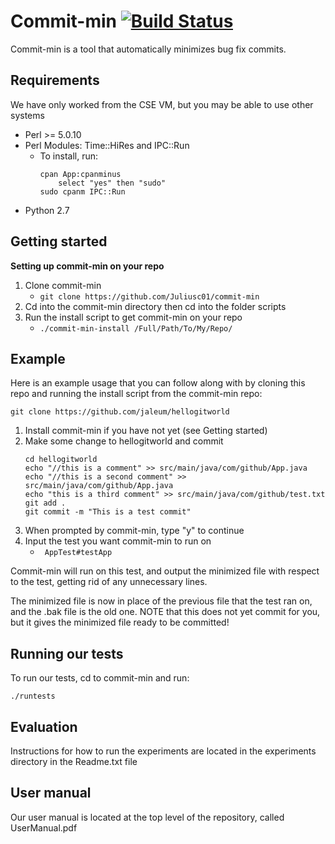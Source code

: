 # Commit-min [![Build Status](https://travis-ci.org/Juliusc01/commit-min.svg?branch=master)](https://travis-ci.org/Juliusc01/commit-min)

Commit-min is a tool that automatically minimizes bug fix commits.

## Requirements
We have only worked from the CSE VM, but you may be able to use other systems
- Perl >= 5.0.10
- Perl Modules: Time::HiRes and IPC::Run
	- To install, run:
		```
		cpan App:cpanminus
			select "yes" then "sudo"
		sudo cpanm IPC::Run
		```
- Python 2.7

## Getting started
**Setting up commit-min on your repo**

 1. Clone commit-min
	 - ```git clone https://github.com/Juliusc01/commit-min```
 2. Cd into the commit-min directory then cd into the folder scripts
 3. Run the install script to get commit-min on your repo
	 - ```./commit-min-install /Full/Path/To/My/Repo/```

## Example
Here is an example usage that you can follow along with by cloning this repo and running the install script from the commit-min repo:
```
git clone https://github.com/jaleum/hellogitworld
```
 1. Install commit-min if you have not yet (see Getting started)
 2. Make some change to hellogitworld and commit
 	```
	cd hellogitworld
	echo "//this is a comment" >> src/main/java/com/github/App.java
	echo "//this is a second comment" >> src/main/java/com/github/App.java
	echo "this is a third comment" >> src/main/java/com/github/test.txt
	git add .
	git commit -m "This is a test commit"
	```
3. When prompted by commit-min, type "y" to continue
4. Input the test you want commit-min to run on
	- ``` AppTest#testApp```

Commit-min will run on this test, and output the minimized file with respect to the test, getting rid of any unnecessary lines.

The minimized file is now in place of the previous file that the test ran on, and the .bak file is the old one. NOTE that this does not yet commit for you, but it gives the minimized file ready to be committed!

## Running our tests
To run our tests, cd to commit-min and run: 
```
./runtests
```
## Evaluation
Instructions for how to run the experiments are located in the experiments directory in the Readme.txt file

## User manual
Our user manual is located at the top level of the repository, called UserManual.pdf
